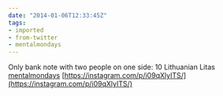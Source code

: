 ```yaml
---
date: "2014-01-06T12:33:45Z"
tags:
- imported
- from-twitter
- mentalmondays
---
```

Only bank note with two people on one side: 10 Lithuanian Litas [mentalmondays](/tags/mentalmondays) [https://instagram.com/p/i09qXlyITS/](https://instagram.com/p/i09qXlyITS/)
